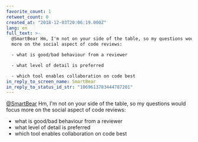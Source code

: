 ```yaml
---
favorite_count: 1
retweet_count: 0
created_at: "2018-12-03T20:06:19.000Z"
lang: en
full_text: >-
  @SmartBear Hm, I'm not on your side of the table, so my questions would focus
  more on the social aspect of code reviews:

  - what is good/bad behaviour from a reviewer

  - what level of detail is preferred

  - which tool enables collaboration on code best
in_reply_to_screen_name: SmartBear
in_reply_to_status_id_str: "1069613783444787201"
---
```


[@SmartBear](https://twitter.com/SmartBear) Hm, I'm not on your side of the
table, so my questions would focus more on the social aspect of code reviews:

- what is good/bad behaviour from a reviewer
- what level of detail is preferred
- which tool enables collaboration on code best
